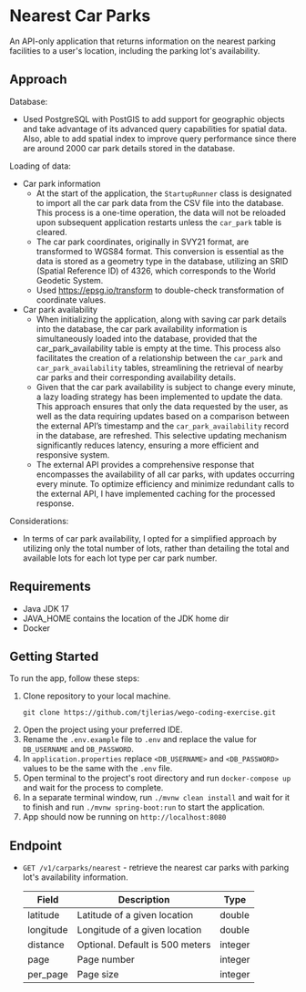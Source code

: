 # Nearest Car Parks

An API-only application that returns information on the nearest parking 
facilities to a user's location, including the parking lot's availability.

## Approach

Database:
- Used PostgreSQL with PostGIS to add support for geographic objects and 
   take advantage of its advanced query capabilities for spatial data. 
   Also, able to add spatial index to improve query performance since there 
   are around 2000 car park details stored in the database.

Loading of data:
- Car park information
  - At the start of the application, the `StartupRunner` class is designated to import all the 
    car park data from the CSV file into the database. This process is a one-time operation, 
    the data will not be reloaded upon subsequent application restarts unless the 
    `car_park` table is cleared.
  - The car park coordinates, originally in SVY21 format, are transformed to WGS84 format. 
    This conversion is essential as the data is stored as a geometry type in the database,
    utilizing an SRID (Spatial Reference ID) of 4326, which corresponds to the World Geodetic System.
  - Used https://epsg.io/transform to double-check transformation of coordinate values.
- Car park availability
  - When initializing the application, along with saving car park details into the database, 
    the car park availability information is simultaneously loaded into the database, provided 
    that the car_park_availability table is empty at the time. This process also facilitates 
    the creation of a relationship between the `car_park` and `car_park_availability` tables, 
    streamlining the retrieval of nearby car parks and their corresponding availability details.
  - Given that the car park availability is subject to change every minute, a lazy loading strategy
    has been implemented to update the data. This approach ensures that only the data requested by 
    the user, as well as the data requiring updates based on a comparison between the 
    external API’s timestamp and the `car_park_availability` record in the database, are refreshed.
    This selective updating mechanism significantly reduces latency, ensuring a more efficient and responsive system.
  - The external API provides a comprehensive response that encompasses the availability of all car parks, 
    with updates occurring every minute. To optimize efficiency and minimize redundant calls to the external API, 
    I have implemented caching for the processed response.

Considerations:
- In terms of car park availability, I opted for a simplified approach by utilizing only the total number 
  of lots, rather than detailing the total and available lots for each lot type per car park number.

## Requirements
- Java JDK 17
- JAVA_HOME contains the location of the JDK home dir
- Docker

## Getting Started

To run the app, follow these steps:

1. Clone repository to your local machine.
    ```
   git clone https://github.com/tjlerias/wego-coding-exercise.git
    ```
2. Open the project using your preferred IDE.
3. Rename the `.env.example` file to `.env` and replace the value for `DB_USERNAME` and `DB_PASSWORD`.
4. In `application.properties` replace `<DB_USERNAME>` and `<DB_PASSWORD>` values to be the same with the `.env` file.
5. Open terminal to the project's root directory and run `docker-compose up` and wait for the process to complete. 
6. In a separate terminal window, run `./mvnw clean install` and wait for it to finish and run `./mvnw spring-boot:run` to start the application.
7. App should now be running on `http://localhost:8080`

## Endpoint

- `GET /v1/carparks/nearest` - retrieve the nearest car parks with parking lot's availability information.

    | Field     | Description                     | Type    |
    |-----------|---------------------------------|---------|
    | latitude  | Latitude of a given location    | double  |
    | longitude | Longitude of a given location   | double  |
    | distance  | Optional. Default is 500 meters | integer |
    | page      | Page number                     | integer |
    | per_page  | Page size                       | integer |